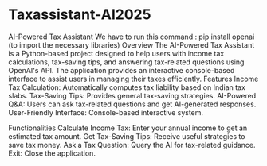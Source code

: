 # Taxassistant-AI2025
AI-Powered Tax Assistant
We have to run this command : pip install openai (to import the necessary libraries)
Overview
The AI-Powered Tax Assistant is a Python-based project designed to help users with income tax calculations, tax-saving tips, and answering tax-related questions using OpenAI's API. The application provides an interactive console-based interface to assist users in managing their taxes efficiently.
Features
Income Tax Calculation: Automatically computes tax liability based on Indian tax slabs.
Tax-Saving Tips: Provides general tax-saving strategies.
AI-Powered Q&A: Users can ask tax-related questions and get AI-generated responses.
User-Friendly Interface: Console-based interactive system.





Functionalities
Calculate Income Tax: Enter your annual income to get an estimated tax amount.
Get Tax-Saving Tips: Receive useful strategies to save tax money.
Ask a Tax Question: Query the AI for tax-related guidance.
Exit: Close the application.

